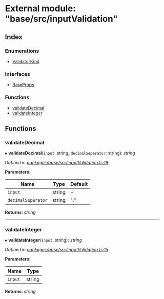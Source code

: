 # External module: "base/src/inputValidation"

## Index

### Enumerations

* [ValidatorKind](../enums/_base_src_inputvalidation_.validatorkind.md)

### Interfaces

* [BaseProps](../interfaces/_base_src_inputvalidation_.baseprops.md)

### Functions

* [validateDecimal](_base_src_inputvalidation_.md#validatedecimal)
* [validateInteger](_base_src_inputvalidation_.md#validateinteger)

## Functions

###  validateDecimal

▸ **validateDecimal**(`input`: string, `decimalSeparator`: string): *string*

*Defined in [packages/base/src/inputValidation.ts:19](https://github.com/celo-org/celo-monorepo/blob/master/packages/base/src/inputValidation.ts#L19)*

**Parameters:**

Name | Type | Default |
------ | ------ | ------ |
`input` | string | - |
`decimalSeparator` | string | "." |

**Returns:** *string*

___

###  validateInteger

▸ **validateInteger**(`input`: string): *string*

*Defined in [packages/base/src/inputValidation.ts:15](https://github.com/celo-org/celo-monorepo/blob/master/packages/base/src/inputValidation.ts#L15)*

**Parameters:**

Name | Type |
------ | ------ |
`input` | string |

**Returns:** *string*
